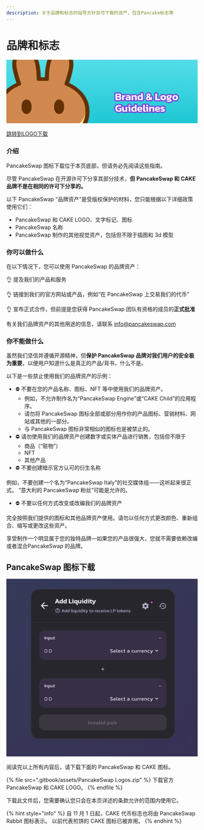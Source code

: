 ```yaml
---
description: 关于品牌和标志的指导方针及可下载的资产，包含Pancake标志等
---
```


# 品牌和标志

![](<.gitbook/assets/Frame 6.png>)

[跳转到LOGO下载](http://localhost:5000/s/-MHREX7DHcljbY5IkjgJ-1972196547/brand#pancakeswap-logo-downloads)

### 介绍

PancakeSwap 图标下载位于本页底部，但请务必先阅读这些指南。

&#x20;尽管 PancakeSwap 在开源许可下分享其部分技术，**但 PancakeSwap 和 CAKE 品牌不是在相同的许可下分享的。**&#x20;

以下 PancakeSwap “品牌资产”是受版权保护的材料，您只能根据以下详细政策使用它们：

* PancakeSwap 和 CAKE LOGO、文字标记、图标&#x20;
* PancakeSwap 名称&#x20;
* PancakeSwap 制作的其他视觉资产，包括但不限于插图和 3d 模型

### 你可以做什么

在以下情况下，您可以使用 PancakeSwap 的品牌资产：&#x20;

👌 提及我们的产品和服务

👌 链接到我们的官方网站或产品，例如“在 PancakeSwap 上交易我们的代币”&#x20;

👌 宣布正式合作，但前提是您获得 PancakeSwap 团队有资格的成员的**正式批准**&#x20;

有关我们品牌资产的其他用途的信息，请联系 info@pancakeswap.com

### 你不能做什么&#x20;

虽然我们坚信并遵循开源精神，但**保护 PancakeSwap 品牌对我们用户的安全极为重要**，以便用户知道什么是真正的产品/背书，什么不是。

&#x20;以下是一些禁止使用我们的品牌资产的示例：&#x20;

* ⛔️ 不要在您的产品名称、图标、NFT 等中使用我们的品牌资产。
  * 例如，不允许制作名为“PancakeSwap Engine”或“CAKE Child”的应用程序。
  * 请勿将 PancakeSwap 图标全部或部分用作你的产品图标、营销材料、网站或其他的一部分。&#x20;
  * 与 PancakeSwap 图标非常相似的图标也是被禁止的。&#x20;
* ⛔️ 请勿使用我们的品牌资产创建数字或实体产品进行销售，包括但不限于&#x20;
  * 商品（“赃物”）&#x20;
  * NFT&#x20;
  * 其他产品&#x20;
* ⛔️ 不要创建暗示官方认可的衍生名称&#x20;

例如，不要创建一个名为“PancakeSwap Italy”的社交媒体组——这听起来很正式。 “意大利的 PancakeSwap 粉丝”可能是允许的。

* ⛔️ 不要以任何方式改变或改编我们的品牌资产&#x20;

完全按照我们提供的图标和其他品牌资产使用。请勿以任何方式更改颜色、重新组合、缩写或更改这些资产。

享受制作一个明显属于您的独特品牌—如果您的产品很强大，您就不需要依赖改编或者混合PancakeSwap 的品牌。

## PancakeSwap 图标下载

![](<.gitbook/assets/image (194).png>)

阅读完以上所有内容后，请下载下面的 PancakeSwap 和 CAKE 图标。

{% file src=".gitbook/assets/PancakeSwap Logos.zip" %}
下载官方 PancakeSwap 和 CAKE LOGO。
{% endfile %}

下载此文件后，您需要确认您只会在本页详述的条款允许的范围内使用它。

{% hint style="info" %}
自 11 月 1 日起，CAKE 代币标志也将由 PancakeSwap Rabbit 图标表示。 以前代表煎饼的 CAKE 图标已被弃用。
{% endhint %}

